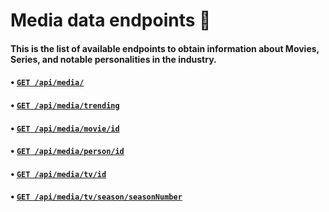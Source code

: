 # Media data endpoints 🎥

#### This is the list of available endpoints to obtain information about Movies, Series, and notable personalities in the industry.

#### • [`GET /api/media/`](../base.md)
#### • [`GET /api/media/trending`](../trending.md)
#### • [`GET /api/media/movie/id`](../movie.md)
#### • [`GET /api/media/person/id`](../person.md)
#### • [`GET /api/media/tv/id`](../tv.md)
#### • [`GET /api/media/tv/season/seasonNumber`](../tv.md#season-details)
